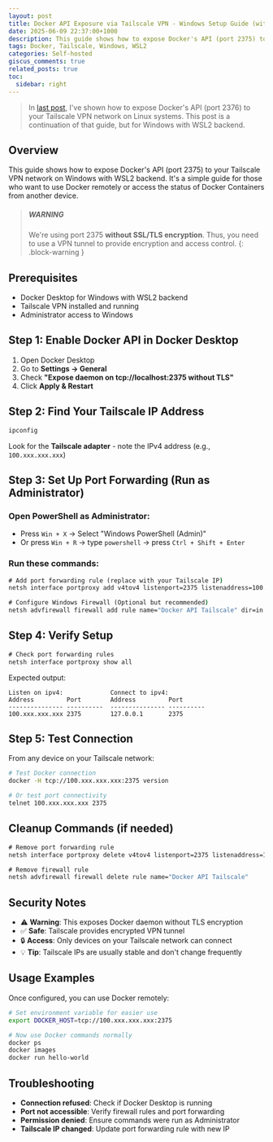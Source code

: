 ```yaml
---
layout: post
title: Docker API Exposure via Tailscale VPN - Windows Setup Guide (with WSL2 Backend)
date: 2025-06-09 22:37:00+1000
description: This guide shows how to expose Docker's API (port 2375) to your Tailscale VPN network on Windows with WSL2 backend.
tags: Docker, Tailscale, Windows, WSL2
categories: Self-hosted
giscus_comments: true
related_posts: true
toc:
  sidebar: right
---
```


> In [last post](/blog/2025/Docker-API-Exposure-Linux), I've shown how to expose Docker's API (port 2376) to your Tailscale VPN network on Linux systems. This post is a continuation of that guide, but for Windows with WSL2 backend.

## Overview

This guide shows how to expose Docker's API (port 2375) to your Tailscale VPN network on Windows with WSL2 backend. It's a simple guide for those who want to use Docker remotely or access the status of Docker Containers from another device.

<!-- prettier-ignore -->
> ##### WARNING
>
> We're using port 2375 **without SSL/TLS encryption**. Thus, you need to use a VPN tunnel to provide encryption and access control.
{: .block-warning }

## Prerequisites

- Docker Desktop for Windows with WSL2 backend
- Tailscale VPN installed and running
- Administrator access to Windows

## Step 1: Enable Docker API in Docker Desktop

1. Open Docker Desktop
2. Go to **Settings → General**
3. Check **"Expose daemon on tcp://localhost:2375 without TLS"**
4. Click **Apply & Restart**

## Step 2: Find Your Tailscale IP Address

```cmd
ipconfig
```

Look for the **Tailscale adapter** - note the IPv4 address (e.g., `100.xxx.xxx.xxx`)

## Step 3: Set Up Port Forwarding (Run as Administrator)

### Open PowerShell as Administrator:

- Press `Win + X` → Select "Windows PowerShell (Admin)"
- Or press `Win + R` → type `powershell` → press `Ctrl + Shift + Enter`

### Run these commands:

```cmd
# Add port forwarding rule (replace with your Tailscale IP)
netsh interface portproxy add v4tov4 listenport=2375 listenaddress=100.xxx.xxx.xxx connectport=2375 connectaddress=127.0.0.1

# Configure Windows Firewall (Optional but recommended)
netsh advfirewall firewall add rule name="Docker API Tailscale" dir=in action=allow protocol=TCP localport=2375
```

## Step 4: Verify Setup

```cmd
# Check port forwarding rules
netsh interface portproxy show all
```

Expected output:

```
Listen on ipv4:             Connect to ipv4:
Address         Port        Address         Port
--------------- ----------  --------------- ----------
100.xxx.xxx.xxx 2375        127.0.0.1       2375
```

## Step 5: Test Connection

From any device on your Tailscale network:

```bash
# Test Docker connection
docker -H tcp://100.xxx.xxx.xxx:2375 version

# Or test port connectivity
telnet 100.xxx.xxx.xxx 2375
```

## Cleanup Commands (if needed)

```cmd
# Remove port forwarding rule
netsh interface portproxy delete v4tov4 listenport=2375 listenaddress=100.xxx.xxx.xxx

# Remove firewall rule
netsh advfirewall firewall delete rule name="Docker API Tailscale"
```

## Security Notes

- ⚠️ **Warning**: This exposes Docker daemon without TLS encryption
- ✅ **Safe**: Tailscale provides encrypted VPN tunnel
- 🔒 **Access**: Only devices on your Tailscale network can connect
- 💡 **Tip**: Tailscale IPs are usually stable and don't change frequently

## Usage Examples

Once configured, you can use Docker remotely:

```bash
# Set environment variable for easier use
export DOCKER_HOST=tcp://100.xxx.xxx.xxx:2375

# Now use Docker commands normally
docker ps
docker images
docker run hello-world
```

## Troubleshooting

- **Connection refused**: Check if Docker Desktop is running
- **Port not accessible**: Verify firewall rules and port forwarding
- **Permission denied**: Ensure commands were run as Administrator
- **Tailscale IP changed**: Update port forwarding rule with new IP
